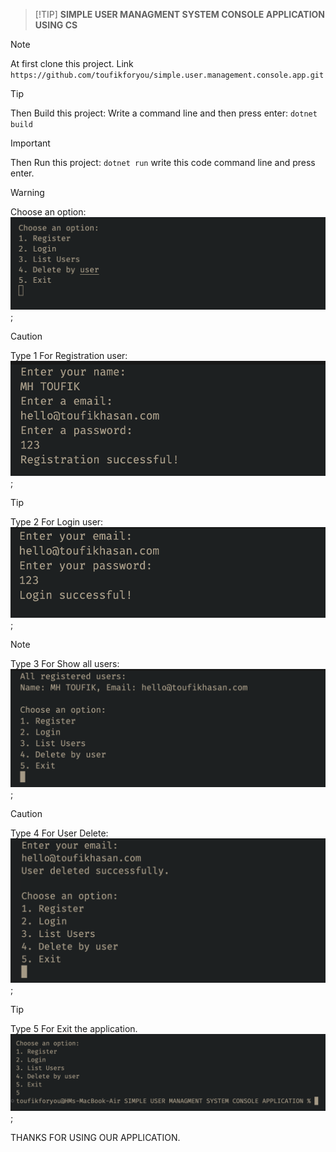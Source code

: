 > [!TIP] **SIMPLE USER MANAGMENT SYSTEM CONSOLE APPLICATION USING CS**

> [!NOTE]
> At first clone this project. Link `https://github.com/toufikforyou/simple.user.management.console.app.git`

> [!TIP]
> Then Build this project: Write a command line and then press enter: `dotnet build`

> [!IMPORTANT]
> Then Run this project: `dotnet run` write this code command line and press enter.

> [!WARNING]
> Choose an option:
> ![image alt](https://github.com/toufikforyou/simple.user.management.console.app/blob/main/readme_images/1.png?raw=true);

> [!CAUTION]
> Type 1 For Registration user:
> ![image alt](https://github.com/toufikforyou/simple.user.management.console.app/blob/main/readme_images/2.png?raw=true);

> [!TIP]
> Type 2 For Login user:
> ![image alt](https://github.com/toufikforyou/simple.user.management.console.app/blob/main/readme_images/3.png?raw=true);

> [!NOTE]
> Type 3 For Show all users:
> ![image alt](https://github.com/toufikforyou/simple.user.management.console.app/blob/main/readme_images/4.png?raw=true);

> [!CAUTION]
> Type 4 For User Delete:
> ![image alt](https://github.com/toufikforyou/simple.user.management.console.app/blob/main/readme_images/5.png?raw=true);

> [!TIP]
> Type 5 For Exit the application.
> ![image alt](https://github.com/toufikforyou/simple.user.management.console.app/blob/main/readme_images/6.png?raw=true);

THANKS FOR USING OUR APPLICATION.
